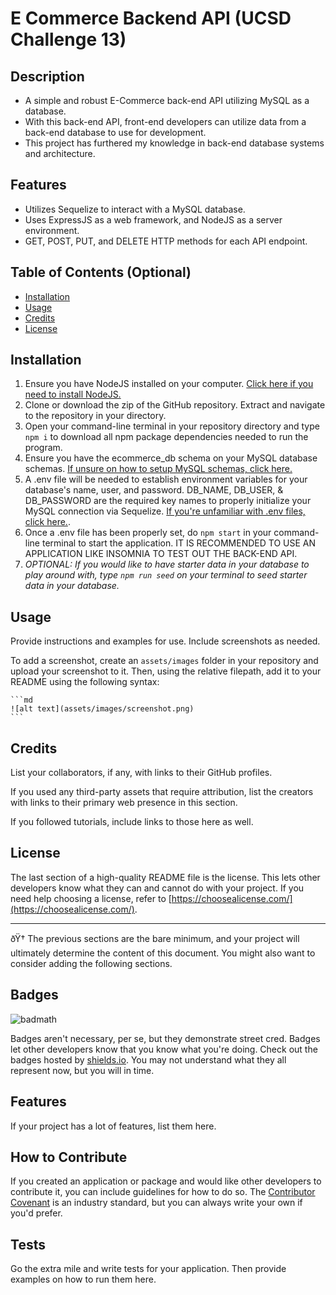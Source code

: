 # E Commerce Backend API (UCSD Challenge 13)

## Description

- A simple and robust E-Commerce back-end API utilizing MySQL as a database.
- With this back-end API, front-end developers can utilize data from a back-end database to use for development.
- This project has furthered my knowledge in back-end database systems and architecture.

## Features

- Utilizes Sequelize to interact with a MySQL database.
- Uses ExpressJS as a web framework, and NodeJS as a server environment.
- GET, POST, PUT, and DELETE HTTP methods for each API endpoint.

## Table of Contents (Optional)

- [Installation](#installation)
- [Usage](#usage)
- [Credits](#credits)
- [License](#license)

## Installation

1. Ensure you have NodeJS installed on your computer. [Click here if you need to install NodeJS.](https://nodejs.org/en)
2. Clone or download the zip of the GitHub repository. Extract and navigate to the repository in your directory.
3. Open your command-line terminal in your repository directory and type `npm i` to download all npm package dependencies needed to run the program.
4. Ensure you have the ecommerce_db schema on your MySQL database schemas. [If unsure on how to setup MySQL schemas, click here.](https://dev.mysql.com/doc/refman/8.0/en/create-database.html)
5. A .env file will be needed to establish environment variables for your database's name, user, and password. DB_NAME, DB_USER, & DB_PASSWORD are the required key names to properly initialize your MySQL connection via Sequelize. [If you're unfamiliar with .env files, click here.](https://nodejs.dev/en/learn/how-to-read-environment-variables-from-nodejs/).
6. Once a .env file has been properly set, do `npm start` in your command-line terminal to start the application. IT IS RECOMMENDED TO USE AN APPLICATION LIKE INSOMNIA TO TEST OUT THE BACK-END API. 
7. *OPTIONAL: If you would like to have starter data in your database to play around with, type `npm run seed` on your terminal to seed starter data in your database.*

## Usage

Provide instructions and examples for use. Include screenshots as needed.

To add a screenshot, create an `assets/images` folder in your repository and upload your screenshot to it. Then, using the relative filepath, add it to your README using the following syntax:

    ```md
    ![alt text](assets/images/screenshot.png)
    ```

## Credits

List your collaborators, if any, with links to their GitHub profiles.

If you used any third-party assets that require attribution, list the creators with links to their primary web presence in this section.

If you followed tutorials, include links to those here as well.

## License

The last section of a high-quality README file is the license. This lets other developers know what they can and cannot do with your project. If you need help choosing a license, refer to [https://choosealicense.com/](https://choosealicense.com/).

---

ðŸ† The previous sections are the bare minimum, and your project will ultimately determine the content of this document. You might also want to consider adding the following sections.

## Badges

![badmath](https://img.shields.io/github/languages/top/lernantino/badmath)

Badges aren't necessary, per se, but they demonstrate street cred. Badges let other developers know that you know what you're doing. Check out the badges hosted by [shields.io](https://shields.io/). You may not understand what they all represent now, but you will in time.

## Features

If your project has a lot of features, list them here.

## How to Contribute

If you created an application or package and would like other developers to contribute it, you can include guidelines for how to do so. The [Contributor Covenant](https://www.contributor-covenant.org/) is an industry standard, but you can always write your own if you'd prefer.

## Tests

Go the extra mile and write tests for your application. Then provide examples on how to run them here.